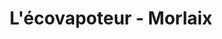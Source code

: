 ---
title: "L'écovapoteur - Morlaix"
url: /saint-martin-des-champs/lecovapoteur-morlaix/
shop: E-Zigaretten
---